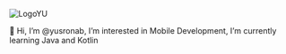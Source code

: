 ![LogoYU](https://user-images.githubusercontent.com/72285339/110938098-ef9e5a00-8365-11eb-84c7-ecd877d66e17.jpg)

👋 Hi, I’m @yusronab, I’m interested in Mobile Development, I’m currently learning Java and Kotlin

<!---
yusronab/yusronab is a ✨ special ✨ repository because its `README.md` (this file) appears on your GitHub profile.
You can click the Preview link to take a look at your changes.
--->
